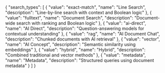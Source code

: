 
{
  "search_types": [
    {
      "value": "exact-match",
      "name": "Line Search",
      "description": "Line-by-line search with context and Boolean logic"
    },
    {
      "value": "fulltext",
      "name": "Document Search",
      "description": "Document-wide search with ranking and Boolean logic"
    },
    {
      "value": "ai-direct",
      "name": "AI Direct",
      "description": "Question-answering models for contextual understanding"
    },
    {
      "value": "rag",
      "name": "AI Document Chat",
      "description": "Chunked documents with AI retrieval"
    },
    {
      "value": "vector",
      "name": "AI Concept",
      "description": "Semantic similarity using embeddings"
    },
    {
      "value": "hybrid",
      "name": "Hybrid",
      "description": "Combined traditional and vector methods"
    },
    {
      "value": "metadata",
      "name": "Metadata",
      "description": "Structured queries using document metadata"
    }
  ]
}